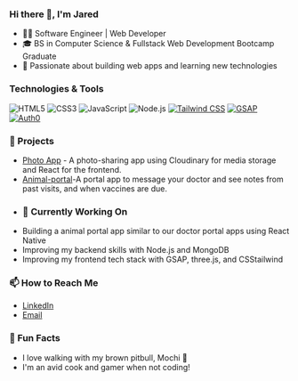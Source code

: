 ### Hi there 👋, I'm Jared
- 🧑‍💻 Software Engineer | Web Developer
- 🎓 BS in Computer Science & Fullstack Web Development Bootcamp Graduate
- 🚀 Passionate about building web apps and learning new technologies
### Technologies & Tools
![HTML5](https://img.shields.io/badge/-HTML5-E34F26?style=flat&logo=html5&logoColor=white)
![CSS3](https://img.shields.io/badge/-CSS3-1572B6?style=flat&logo=css3&logoColor=white)
![JavaScript](https://img.shields.io/badge/-JavaScript-F7DF1E?style=flat&logo=javascript&logoColor=black)
![Node.js](https://img.shields.io/badge/-Node.js-339933?style=flat&logo=node.js&logoColor=white)
[![Tailwind CSS](https://img.shields.io/badge/-Tailwind%20CSS-06B6D4?style=flat&logo=tailwindcss&logoColor=white)](https://tailwindcss.com/)
[![GSAP](https://img.shields.io/badge/-GSAP-88CE02?style=flat&logo=greensock&logoColor=white)](https://greensock.com/gsap/)
[![Auth0](https://img.shields.io/badge/-Auth0-EB5424?style=flat&logo=auth0&logoColor=white)](https://auth0.com/)

### 🚀 Projects
- [Photo App](https://github.com/0Jsnipes/photoapp) - A photo-sharing app using Cloudinary for media storage and React for the frontend.
- [Animal-portal](https://github.com/0Jsnipes/animal-portal)-A portal app to message your doctor and see notes from past visits, and when vaccines are due.
- ### 🔧 Currently Working On
- Building a animal portal app similar to our doctor portal apps using React Native
- Improving my backend skills with Node.js and MongoDB
- Improving my frontend tech stack with GSAP, three.js, and CSStailwind
### 📫 How to Reach Me
- [LinkedIn](https://www.linkedin.com/in/0jsnipes/)
- [Email](jared.c.snipes@gmail.com)
### 🌟 Fun Facts
- I love walking with my brown pitbull, Mochi 🐾
- I'm an avid cook and gamer when not coding!




<!--
**0Jsnipes/0Jsnipes** is a ✨ _special_ ✨ repository because its `README.md` (this file) appears on your GitHub profile.

Here are some ideas to get you started:

- 🔭 I’m currently working on ...
- 🌱 I’m currently learning ...
- 👯 I’m looking to collaborate on ...
- 🤔 I’m looking for help with ...
- 💬 Ask me about ...
- 📫 How to reach me: ...
- 😄 Pronouns: ...
- ⚡ Fun fact: ...
-->
